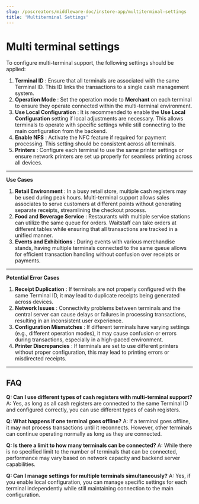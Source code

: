 ```yaml
---
slug: /poscreators/middleware-doc/instore-app/multiterminal-settings
title: 'Multiterminal Settings'
---
```


# Multi terminal settings

To configure multi-terminal support, the following settings should be applied:

1. **Terminal ID** :
    Ensure that all terminals are associated with the same Terminal ID. This ID links
    the transactions to a single cash management system.
2. **Operation Mode** :
    Set the operation mode to **Merchant** on each terminal to ensure they operate
    connected within the multi-terminal environment.
3. **Use Local Configuration** :
    It is recommended to enable the **Use Local Configuration** setting if local
    adjustments are necessary. This allows terminals to operate with specific
    settings while still connecting to the main configuration from the backend.
4. **Enable NFS** :
    Activate the NFC feature if required for payment processing. This setting should
    be consistent across all terminals.
5. **Printers** :
    Configure each terminal to use the same printer settings or ensure network
    printers are set up properly for seamless printing across all devices.

---

**Use Cases**

1. **Retail Environment** :
    In a busy retail store, multiple cash registers may be used during peak hours.
    Multi-terminal support allows sales associates to serve customers at different
    points without generating separate receipts, streamlining the checkout process.
2. **Food and Beverage Service** :
    Restaurants with multiple service stations can utilize the same queue for orders.
    Waitstaff can take orders at different tables while ensuring that all transactions
    are tracked in a unified manner.
3. **Events and Exhibitions** :
    During events with various merchandise stands, having multiple terminals
    connected to the same queue allows for efficient transaction handling without
    confusion over receipts or payments.


---


**Potential Error Cases**

1. **Receipt Duplication** :
    If terminals are not properly configured with the same Terminal ID, it may lead to
    duplicate receipts being generated across devices.
2. **Network Issues** :
    Connectivity problems between terminals and the central server can cause
    delays or failures in processing transactions, resulting in an inconsistent user
    experience.
3. **Configuration Mismatches** :
    If different terminals have varying settings (e.g., different operation modes), it
    may cause confusion or errors during transactions, especially in a high-paced
    environment.
4. **Printer Discrepancies** :
    If terminals are set to use different printers without proper configuration, this may
    lead to printing errors or misdirected receipts.

---

## FAQ

**Q: Can I use different types of cash registers with multi-terminal support?**
A: Yes, as long as all cash registers are connected to the same Terminal ID and
configured correctly, you can use different types of cash registers.

**Q: What happens if one terminal goes offline?**
A: If a terminal goes offline, it may not process transactions until it reconnects. However,
other terminals can continue operating normally as long as they are connected.

**Q: Is there a limit to how many terminals can be connected?**
A: While there is no specified limit to the number of terminals that can be connected,
performance may vary based on network capacity and backend server capabilities.

**Q: Can I manage settings for multiple terminals simultaneously?**
A: Yes, if you enable local configuration, you can manage specific settings for each
terminal independently while still maintaining connection to the main configuration.


